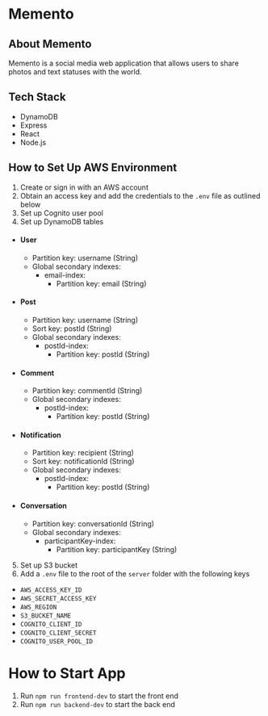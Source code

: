 # Memento

## About Memento

Memento is a social media web application that allows users to share photos and text statuses with the world.

## Tech Stack

- DynamoDB
- Express
- React
- Node.js

## How to Set Up AWS Environment

1. Create or sign in with an AWS account
2. Obtain an access key and add the credentials to the `.env` file as outlined below
3. Set up Cognito user pool
4. Set up DynamoDB tables

- #### User
  - Partition key: username (String)
  - Global secondary indexes:
    - email-index:
      - Partition key: email (String)
- #### Post
  - Partition key: username (String)
  - Sort key: postId (String)
  - Global secondary indexes:
    - postId-index:
      - Partition key: postId (String)
- #### Comment
  - Partition key: commentId (String)
  - Global secondary indexes:
    - postId-index:
      - Partition key: postId (String)
- #### Notification
  - Partition key: recipient (String)
  - Sort key: notificationId (String)
  - Global secondary indexes:
    - postId-index:
      - Partition key: postId (String)
- #### Conversation
  - Partition key: conversationId (String)
  - Global secondary indexes:
    - participantKey-index:
      - Partition key: participantKey (String)

5. Set up S3 bucket
6. Add a `.env` file to the root of the `server` folder with the following keys

- `AWS_ACCESS_KEY_ID`
- `AWS_SECRET_ACCESS_KEY`
- `AWS_REGION`
- `S3_BUCKET_NAME`
- `COGNITO_CLIENT_ID`
- `COGNITO_CLIENT_SECRET`
- `COGNITO_USER_POOL_ID`

# How to Start App

1. Run `npm run frontend-dev` to start the front end
2. Run `npm run backend-dev` to start the back end
